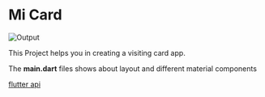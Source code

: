 
# Mi Card
![Output](https://drive.google.com/file/d/1Nbx1IGZ0nNyHNr00_Vvb_494o8WsOH3z/view?usp=sharing)

This Project helps you in creating a visiting card app.

The **main.dart** files shows about layout and different material components

[flutter api](https://api.flutter.dev/)